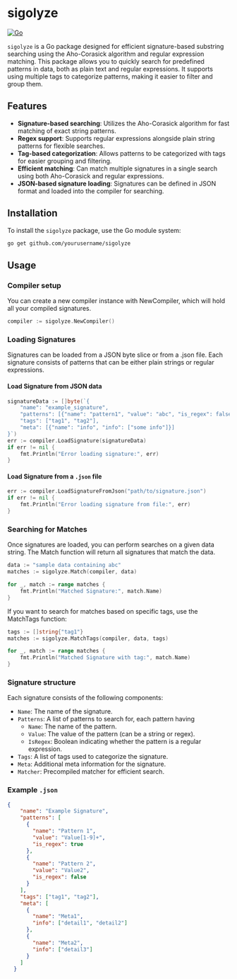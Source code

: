 # sigolyze
[![Go](https://github.com/imyazip/sigolyze/actions/workflows/tests.yml/badge.svg)](https://github.com/imyazip/sigolyze/actions/workflows/tests.yml)

`sigolyze` is a Go package designed for efficient signature-based substring searching using the Aho-Corasick algorithm and regular expression matching. This package allows you to quickly search for predefined patterns in data, both as plain text and regular expressions. It supports using multiple tags to categorize patterns, making it easier to filter and group them.

## Features

- **Signature-based searching**: Utilizes the Aho-Corasick algorithm for fast matching of exact string patterns.
- **Regex support**: Supports regular expressions alongside plain string patterns for flexible searches.
- **Tag-based categorization**: Allows patterns to be categorized with tags for easier grouping and filtering.
- **Efficient matching**: Can match multiple signatures in a single search using both Aho-Corasick and regular expressions.
- **JSON-based signature loading**: Signatures can be defined in JSON format and loaded into the compiler for searching.

## Installation

To install the `sigolyze` package, use the Go module system:

```bash
go get github.com/yourusername/sigolyze
```

## Usage

### Compiler setup
You can create a new compiler instance with NewCompiler, which will hold all your compiled signatures.
```go
compiler := sigolyze.NewCompiler()
```

### Loading Signatures
Signatures can be loaded from a JSON byte slice or from a .json file. Each signature consists of patterns that can be either plain strings or regular expressions.

#### Load Signature from JSON data
```go
signatureData := []byte(`{
    "name": "example_signature",
    "patterns": [{"name": "pattern1", "value": "abc", "is_regex": false}],
    "tags": ["tag1", "tag2"],
    "meta": [{"name": "info", "info": ["some info"]}]
}`)
err := compiler.LoadSignature(signatureData)
if err != nil {
    fmt.Println("Error loading signature:", err)
}
```

#### Load Signature from a `.json` file
```go
err := compiler.LoadSignatureFromJson("path/to/signature.json")
if err != nil {
    fmt.Println("Error loading signature from file:", err)
}
```

### Searching for Matches
Once signatures are loaded, you can perform searches on a given data string. The Match function will return all signatures that match the data.

```go
data := "sample data containing abc"
matches := sigolyze.Match(compiler, data)

for _, match := range matches {
    fmt.Println("Matched Signature:", match.Name)
}
```
If you want to search for matches based on specific tags, use the MatchTags function:

```go
tags := []string{"tag1"}
matches := sigolyze.MatchTags(compiler, data, tags)

for _, match := range matches {
    fmt.Println("Matched Signature with tag:", match.Name)
}
```

### Signature structure

Each signature consists of the following components:

- `Name`: The name of the signature.
- `Patterns`: A list of patterns to search for, each pattern having
  - `Name`: The name of the pattern.
  - `Value`: The value of the pattern (can be a string or regex).
  - `IsRegex`: Boolean indicating whether the pattern is a regular expression.
- `Tags`: A list of tags used to categorize the signature.
- `Meta`: Additional meta information for the signature.
- `Matcher`: Precompiled matcher for efficient search.

### Example `.json`
```json
{
    "name": "Example Signature",
    "patterns": [
      {
        "name": "Pattern 1",
        "value": "Value[1-9]+",
        "is_regex": true
      },
      {
        "name": "Pattern 2",
        "value": "Value2",
        "is_regex": false
      }
    ],
    "tags": ["tag1", "tag2"],
    "meta": [
      {
        "name": "Meta1",
        "info": ["detail1", "detail2"]
      },
      {
        "name": "Meta2",
        "info": ["detail3"]
      }
    ]
  }

```